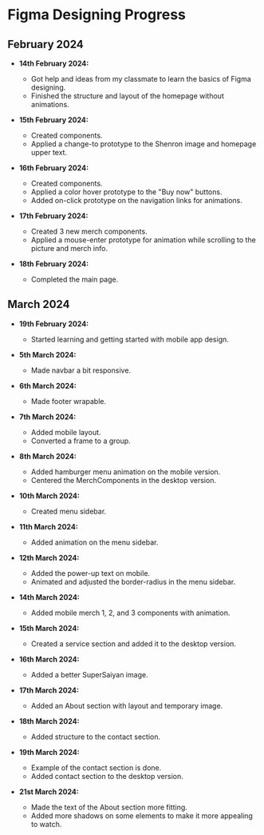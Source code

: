 # Figma Designing Progress

## February 2024

- **14th February 2024:**

  - Got help and ideas from my classmate to learn the basics of Figma designing.
  - Finished the structure and layout of the homepage without animations.

- **15th February 2024:**

  - Created components.
  - Applied a change-to prototype to the Shenron image and homepage upper text.

- **16th February 2024:**

  - Created components.
  - Applied a color hover prototype to the "Buy now" buttons.
  - Added on-click prototype on the navigation links for animations.

- **17th February 2024:**

  - Created 3 new merch components.
  - Applied a mouse-enter prototype for animation while scrolling to the picture and merch info.

- **18th February 2024:**
  - Completed the main page.

## March 2024

- **19th February 2024:**

  - Started learning and getting started with mobile app design.

- **5th March 2024:**

  - Made navbar a bit responsive.

- **6th March 2024:**

  - Made footer wrapable.

- **7th March 2024:**

  - Added mobile layout.
  - Converted a frame to a group.

- **8th March 2024:**

  - Added hamburger menu animation on the mobile version.
  - Centered the MerchComponents in the desktop version.

- **10th March 2024:**

  - Created menu sidebar.

- **11th March 2024:**

  - Added animation on the menu sidebar.

- **12th March 2024:**

  - Added the power-up text on mobile.
  - Animated and adjusted the border-radius in the menu sidebar.

- **14th March 2024:**

  - Added mobile merch 1, 2, and 3 components with animation.

- **15th March 2024:**

  - Created a service section and added it to the desktop version.

- **16th March 2024:**

  - Added a better SuperSaiyan image.

- **17th March 2024:**

  - Added an About section with layout and temporary image.

- **18th March 2024:**

  - Added structure to the contact section.

- **19th March 2024:**

  - Example of the contact section is done.
  - Added contact section to the desktop version.

- **21st March 2024:**
  - Made the text of the About section more fitting.
  - Added more shadows on some elements to make it more appealing to watch.

